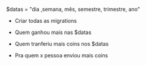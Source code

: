 $datas = "dia ,semana, mês, semestre, trimestre, ano"

- Criar todas as migrations

- Quem ganhou mais nas $datas

- Quem tranferiu mais coins nos $datas

- Pra quem x pessoa enviou mais coins
 
